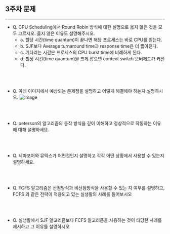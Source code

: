 ## 3주차 문제

---

- Q. CPU Scheduling에서 Round Robin 방식에 대한 설명으로 옳지 않은 것을 모두 고르시오. 옳지 않은 이유도 설명해주시오.
    - a. 할당 시간(time quantum)이 끝나면 해당 프로세스는 바로 CPU를 얻는다.
    - b. SJF보다 Average turnaround time과 response time은 더 짧아진다.
    - c. 기다리는 시간은 프로세스의 CPU burst time에 비례하게 된다.
    - d. 할당 시간(time quantum)을 크게 잡으면 context switch 오버헤드가 커진다.

<br><br>

- Q. 아래 이미지에서 예상되는 문제점을 설명하고 어떻게 해결해야 하는지 설명하시오.
![image](https://img1.daumcdn.net/thumb/R1280x0/?scode=mtistory2&fname=https%3A%2F%2Fblog.kakaocdn.net%2Fdn%2FbBJu9u%2FbtqMdVlVcrN%2F5mw3gV7jaoEJd1rQrTMSR1%2Fimg.png)<br>

<br><br>
- Q. peterson의 알고리즘의 동작 방식을 깊이 이해하고 정상적으로 작동하는 이유에 대해 설명하세요.


<br><br>

- Q. 세마포어와 뮤텍스가 어떤것인지 설명하고 각각 어떤 상황에서 사용할 수 있는지 설명하세요.

<br><br>

- Q. FCFS 알고리즘은 선점방식과 비선점방식을 사용할 수 있는 지 여부를 설명하고, FCFS 와 같은 전략이 적용되고 있는 실생활의 사례를 들어보시오

<br><br>

- Q. 실생활에서 SJF 알고리즘보다 FCFS 알고리즘을 사용하는 것이 타당한 사례를 제시하고 그 이유를 설명하시오

<br><br>
